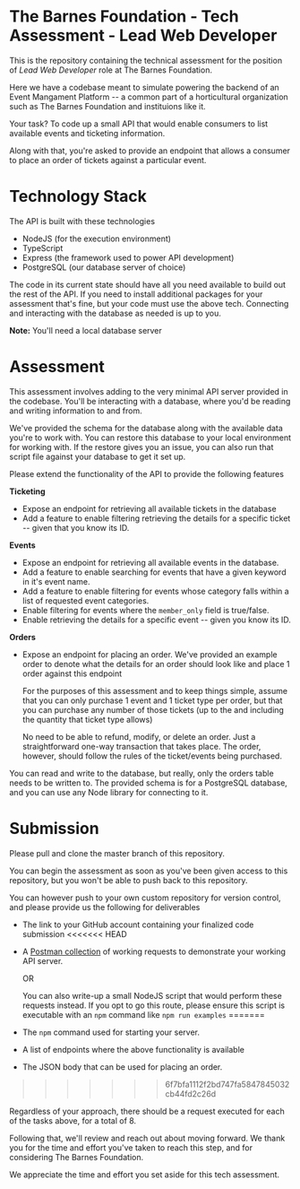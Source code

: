 # The Barnes Foundation - Tech Assessment - Lead Web Developer

This is the repository containing the technical assessment for the position of *Lead Web Developer* role at The Barnes Foundation.

Here we have a codebase meant to simulate powering the backend of an Event Mangament Platform -- a common part of a horticultural organization such as The Barnes Foundation and instituions like it. 

Your task?  To code up a small API that would enable consumers to list available events and ticketing information. 

Along with that, you're asked to provide an endpoint that allows a consumer to place an order of tickets against a particular event.

# Technology Stack

The API is built with these technologies

- NodeJS (for the execution environment)
- TypeScript
- Express (the framework used to power API development)
- PostgreSQL (our database server of choice)

The code in its current state should have all you need available to build out the rest of the API. If you need to install additional packages for your assessment that's fine, but your code must use the above tech. Connecting and interacting with the database as needed is up to you. 

**Note:** You'll need a local database server

# Assessment

This assessment involves adding to the very minimal API server provided in the codebase. You'll be interacting with a database, where you'd be reading and writing information to and from.

We've provided the schema for the database along with the available data you're to work with. You can restore this database to your local environment for working with. If the restore gives you an issue, you can also run that script file against your database to get it set up.

Please extend the functionality of the API to provide the following features

**Ticketing**

- Expose an endpoint for retrieving all available tickets in the database
- Add a feature to enable filtering retrieving the details for a specific ticket -- given that you know its ID.

**Events**

- Expose an endpoint for retrieving all available events in the database.
- Add a feature to enable searching for events that have a given keyword in it's event name. 
- Add a feature to enable filtering for events whose category falls within a list of requested event categories.
- Enable filtering for events where the `member_only` field is true/false.
- Enable retrieving the details for a specific event -- given you know its ID. 

**Orders**
- Expose an endpoint for placing an order. We've provided an example order to denote what the details for an order should look like and place 1 order against this endpoint

  For the purposes of this assessment and to keep things simple, assume that you can only purchase 1 event and 1 ticket type per order, but that you can purchase any number of those tickets (up to the and including the quantity that ticket type allows)

  No need to be able to refund, modify, or delete an order. Just a straightforward one-way transaction that takes place. The order, however, should follow the rules of the ticket/events being purchased.

You can read and write to the database, but really, only the orders table needs to be written to. The provided schema is for a PostgreSQL database, and you can use any Node library for connecting to it. 

# Submission

Please pull and clone the master branch of this repository. 

You can begin the assessment as soon as you've been given access to this repository, but you won't be able to push back to this repository. 

You can however push to your own custom repository for version control, and please provide us the following for deliverables
- The link to your GitHub account containing your finalized code submission
<<<<<<< HEAD
- A [Postman collection](https://www.postman.com/) of working requests to demonstrate your working API server.

  OR
  
  You can also write-up a small NodeJS script that would perform these requests instead. If you opt to go this route, please ensure this script is executable with an `npm` command like `npm run examples`
=======
- The `npm` command used for starting your server.
- A list of endpoints where the above functionality is available
- The JSON body that can be used for placing an order.
>>>>>>> 6f7bfa1112f2bd747fa5847845032cb44fd2c26d

  Regardless of your approach, there should be a request executed for each of the tasks above, for a total of 8. 

Following that, we'll review and reach out about moving forward. We thank you for the time and effort you've taken to reach this step, and for considering The Barnes Foundation.

We appreciate the time and effort you set aside for this tech assessment.
